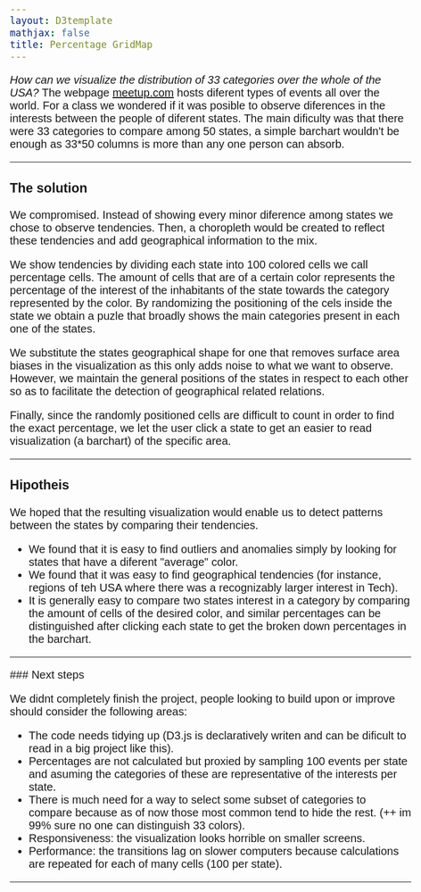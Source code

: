 ```yaml
---
layout: D3template
mathjax: false
title: Percentage GridMap
---
```


*How can we visualize the distribution of 33 categories over the whole of the USA?*
The webpage [meetup.com](http://meetup.com) hosts diferent types of events all over the world. 
For a class we wondered if it was posible to observe diferences in the interests between the people of diferent states. 
The main dificulty was that there were 33 categories to compare among 50 states, a simple barchart wouldn't be enough as 33*50 columns is more than any one person can absorb. 

---

### The solution

We compromised. Instead of showing every minor diference among states we chose to observe tendencies. Then, a choropleth would be created to reflect these tendencies and add geographical information to the mix.

We show tendencies by dividing each state into 100 colored cells we call percentage cells. The amount of cells that are of a certain color represents the percentage of the interest of the inhabitants of the state towards the category represented by the color. By randomizing the positioning of the cels inside the state we obtain a puzle that broadly shows the main categories present in each one of the states.

We substitute the states geographical shape for one that removes surface area biases in the visualization as this only adds noise to what we want to observe. However, we maintain the general positions of the states in respect to each other so as to facilitate the detection of geographical related relations.

Finally, since the randomly positioned cells are difficult to count in order to find the exact percentage, we let the user click a state to get an easier to read visualization (a barchart) of the specific area.

---

### Hipotheis

We hoped that the resulting visualization would enable us to detect patterns between the states by comparing their tendencies. 

* We found that it is easy to find outliers and anomalies simply by looking for states that have a diferent "average" color.
* We found that it was easy to find geographical tendencies (for instance, regions of teh USA where there was a recognizably larger interest in Tech).
* It is generally easy to compare two states interest in a category by comparing the amount of cells of the desired color, and similar percentages can be distinguished after clicking each state to get the broken down percentages in the barchart.

---

### Next steps

We didnt completely finish the project, people looking to build upon or improve should consider the following areas:

* The code needs tidying up (D3.js is declaratively writen and can be dificult to read in a big project like this).
* Percentages are not calculated but proxied by sampling 100 events per state and asuming the categories of these are representative of the interests per state.
* There is much need for a way to select some subset of categories to compare because as of now those most common tend to hide the rest. (++ im 99% sure no one can distinguish 33 colors).
* Responsiveness: the visualization looks horrible on smaller screens.
* Performance: the transitions lag on slower computers because calculations are repeated for each of many cells (100 per state).

---

<style>
  body {
    font-family:"avenir next", Arial, sans-serif;
    font-size: 20px;
  }

  .label {
    pointer-events: none;
  }

  #main {
    max-width:100%;
  }

  /* .subcell {
    stroke: lightgrey;
  } */
</style>
